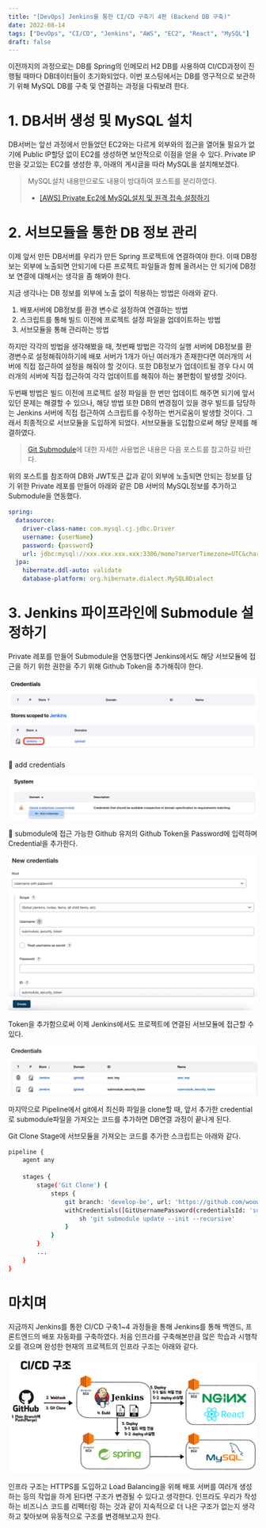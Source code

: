 ```yaml
---
title: "[DevOps] Jenkins를 통한 CI/CD 구축기 4편 (Backend DB 구축)"
date: 2022-08-14
tags: ["DevOps", "CI/CD", "Jenkins", "AWS", "EC2", "React", "MySQL"]
draft: false
---
```


이전까지의 과정으로는 DB를 Spring의 인메모리 H2 DB를 사용하여 CI/CD과정이 진행될 때마다 DB데이터들이 초기화되었다. 이번 포스팅에서는 DB를 영구적으로 보관하기 위해 MySQL DB를 구축 및 연결하는 과정을 다뤄보려 한다.

# 1. DB서버 생성 및 MySQL 설치

DB서버는 앞선 과정에서 만들었던 EC2와는 다르게 외부와의 접근을 열어둘 필요가 없기에 Public IP할당 없이 EC2를 생성하면 보안적으로 이점을 얻을 수 있다. Private IP만을 갖고있는 EC2를 생성한 후, 아래의 게시글을 따라 MySQL을 설치해보겠다.

> MySQL설치 내용만으로도 내용이 방대하여 포스트를 분리하였다.
> - [[AWS] Private Ec2에 MySQL설치 및 원격 접속 설정하기](https://seongwon.dev/Database/20220813-MySQL%EC%84%A4%EC%B9%98_%EC%9B%90%EA%B2%A9%EC%A0%91%EC%86%8D%EC%84%A4%EC%A0%95/)

# 2. 서브모듈을 통한 DB 정보 관리

이제 앞서 만든 DB서버를 우리가 만든 Spring 프로젝트에 연결하여야 한다. 이때 DB정보는 외부에 노출되면 안되기에 다른 프로젝트 파일들과 함께 올려서는 안 되기에 DB정보 연결에 대해서는 생각을 좀 해봐야 한다.

지금 생각나는 DB 정보를 외부에 노출 없이 적용하는 방법은 아래와 같다.

1. 배포서버에 DB정보를 환경 변수로 설정하여 연결하는 방법
2. 스크립트를 통해 빌드 이전에 프로젝트 설정 파일을 업데이트하는 방법
3. 서브모듈을 통해 관리하는 방법

하지만 각각의 방법을 생각해봤을 때, 첫번째 방법은 각각의 실행 서버에 DB정보를 환경변수로 설정해줘야하기에 배포 서버가 1개가 아닌 여러개가 존재한다면 여러개의 서버에 직접 접근하여 설정을 해줘야 할 것이다. 또한 DB정보가 업데이트될 경우 다시 여러개의 서버에 직접 접근하여 각각 업데이트를 해줘야 하는 불편함이 발생할 것이다.

두번째 방법은 빌드 이전에 프로젝트 설정 파일을 한 번만 업데이트 해주면 되기에 앞서 있던 문제는 해결할 수 있으나, 해당 방법 또한 DB의 변경점이 있을 경우 빌드를 담당하는 Jenkins 서버에 직접 접근하여 스크립트를 수정하는 번거로움이 발생할 것이다. 그래서 최종적으로 서브모듈을 도입하게 되었다. 서브모듈을 도입함으로써 해당 문제를 해결하였다.

> [Git Submodule](https://seongwon.dev/Git/20220811-Git%20Submodule%EC%9D%B4%EB%9E%80/)에 대한 자세한 사용법은 내용은 다음 포스트를 참고하길 바란다.
>

위의 포스트를 참조하여 DB와 JWT토큰 값과 같이 외부에 노출되면 안되는 정보를 담기 위한 Private 레포를 만들어 아래와 같은 DB 서버의 MySQL정보를 추가하고 Submodule을 연동했다.

```yaml
spring:
  datasource:
    driver-class-name: com.mysql.cj.jdbc.Driver
    username: {userName}
    password: {password}
    url: jdbc:mysql://xxx.xxx.xxx.xxx:3306/momo?serverTimezone=UTC&characterEncoding=UTF-8
  jpa:
    hibernate.ddl-auto: validate
    database-platform: org.hibernate.dialect.MySQL8Dialect
```

# 3. Jenkins 파이프라인에 Submodule 설정하기

Private 레포를 만들어 Submodule을 연동했다면 Jenkins에서도 해당 서브모듈에 접근을 하기 위한 권한을 주기 위해 Github Token을 추가해줘야 한다.

![Untitled](image/20220814-CICD_구축기4/img.png)

📌 add credentials

![Untitled](image/20220814-CICD_구축기4/img_1.png)

📌 submodule에 접근 가능한 Github 유저의 Github Token을 Password에 입력하며 Credential을 추가한다.

![Untitled](image/20220814-CICD_구축기4/img_2.png)

Token을 추가함으로써 이제 Jenkins에서도 프로젝트에 연결된 서브모듈에 접근할 수 있다.

![Untitled](image/20220814-CICD_구축기4/img_3.png)

마지막으로 Pipeline에서 git에서 최신화 파일을 clone할 때, 앞서 추가한 credential로 submodule파일을 가져오는 코드를 추가하면 DB연결 과정이 끝나게 된다.

Git Clone Stage에 서브모듈을 가져오는 코드를 추가한 스크립트는 아래와 같다.

```bash
pipeline {
    agent any

    stages {
        stage('Git Clone') {
            steps {
                git branch: 'develop-be', url: 'https://github.com/woowacourse-teams/2022-momo.git'
                withCredentials([GitUsernamePassword(credentialsId: 'submodule_security_token', gitToolName: 'Default')]) {
                    sh 'git submodule update --init --recursive'
                }
            }
        }
        ...
    }
}
```

# 마치며

지금까지 Jenkins를 통한 CI/CD 구축1~4 과정들을 통해 Jenkins를 통해 백엔드, 프론트엔드의 배포 자동화를 구축하였다. 처음 인프라를 구축해본만큼 많은 학습과 시행착오를 겪으며 완성한 현재의 프로젝트의 인프라 구조는 아래와 같다.

![Untitled](image/20220814-CICD_구축기4/img_4.png)

인프라 구조는 HTTPS를 도입하고 Load Balancing을 위해 배포 서버를 여러개 생성하는 등의 작업을 하게 된다면 구조가 변경될 수 있다고 생각한다. 인프라도 우리가 작성하는 비즈니스 코드를 리펙터링 하는 것과 같이 지속적으로 더 나은 구조가 없는지 생각하고 찾아보며 유동적으로 구조를 변경해보고자 한다.

